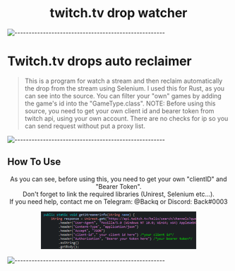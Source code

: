 <h1 align="center">twitch.tv drop watcher</h1>

![-----------------------------------------------------](https://raw.githubusercontent.com/andreasbm/readme/master/assets/lines/rainbow.png)

# Twitch.tv drops auto reclaimer
> This is a program for watch a stream and then reclaim automatically the drop from the stream using Selenium. I used this for Rust, as you can see into the source. You can filter your "own" games by adding the game's id into the "GameType.class".
> NOTE: Before using this source, you need to get your own client id and bearer token from twitch api, using your own account.
> There are no checks for ip so you can send request without put a proxy list.

![-----------------------------------------------------](https://raw.githubusercontent.com/andreasbm/readme/master/assets/lines/rainbow.png)

<h2>How To Use</h2>
<p align="center"> As you can see, before using this, you need to get your own "clientID" and "Bearer Token".
<br>
Don't forget to link the required libraries (Unirest, Selenium etc...).
<br>
If you need help, contact me on Telegram: @Backq or Discord: Back#0003
</p>
<p align="center">
  <img src="images/img.PNG" width="70%" height="70%">
</p>

![-----------------------------------------------------](https://raw.githubusercontent.com/andreasbm/readme/master/assets/lines/rainbow.png)
